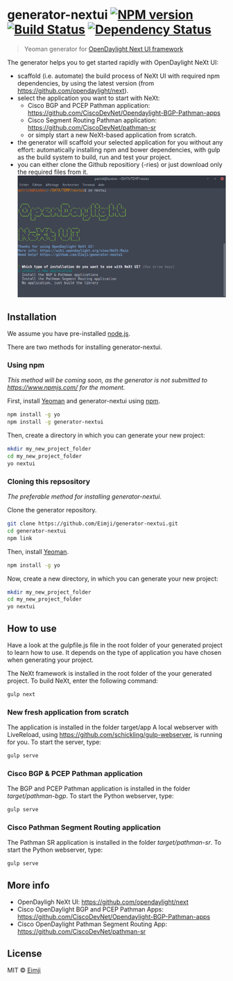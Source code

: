 # generator-nextui [![NPM version][npm-image]][npm-url] [![Build Status][travis-image]][travis-url] [![Dependency Status][daviddm-image]][daviddm-url]
> Yeoman generator for [OpenDaylight Next UI framework](https://github.com/opendaylight/next)

The generator helps you to get started rapidly with OpenDaylight NeXt UI:
*   scaffold (i.e. automate) the build process of NeXt UI with required npm dependencies, by using the latest version (from https://github.com/opendaylight/next). 
*   select the application you want to start with NeXt:
    *   Cisco BGP and PCEP Pathman application: https://github.com/CiscoDevNet/Opendaylight-BGP-Pathman-apps
    *   Cisco Segment Routing Pathman application: https://github.com/CiscoDevNet/pathman-sr
    *   or simply start a new NeXt-based application from scratch.
*   the generator will scaffold your selected application for you without any effort: automatically installing npm and bower dependencies, with gulp as the build system to build, run and test your project.
*   you can either clone the Github repositiory (-ries) or just download only the required files from it.
![preview image](https://raw.githubusercontent.com/Eimji/generator-nextui/master/nextui.png)

## Installation
We assume you have pre-installed [node.js](https://nodejs.org/).

There are two methods for installing generator-nextui.
### Using npm 
*This method will be coming soon, as the generator is not submitted to https://www.npmjs.com/ for the moment.*

First, install [Yeoman](http://yeoman.io) and generator-nextui using [npm](https://www.npmjs.com/).
```bash
npm install -g yo
npm install -g generator-nextui
```
Then, create a directory in which you can generate your new project:
```bash
mkdir my_new_project_folder
cd my_new_project_folder
yo nextui
```
### Cloning this repsository 
*The preferable method for installing generator-nextui.*

Clone the generator repository.
```bash
git clone https://github.com/Eimji/generator-nextui.git
cd generator-nextui
npm link
```
Then, install [Yeoman](http://yeoman.io).
```bash
npm install -g yo
```
Now, create a new directory, in which you can generate your new project:
```bash
mkdir my_new_project_folder
cd my_new_project_folder
yo nextui
```
## How to use 
Have a look at the gulpfile.js file in the root folder of your generated project to learn how to use. It depends on the type of application you have chosen when generating your project.

The NeXt framework is installed in the root folder of the your generated project.
To build NeXt, enter the following command:
```bash
gulp next
```

### New fresh application from scratch
The application is installed in the folder target/app
A local webserver with LiveReload, using https://github.com/schickling/gulp-webserver, is running for you. To start the server, type:
```bash
gulp serve
```
### Cisco BGP & PCEP Pathman application
The BGP and PCEP Pathman application is installed in the folder *target/pathman-bgp*. To start the Python webserver, type:
```bash
gulp serve
```
### Cisco Pathman Segment Routing application
The Pathman SR application is installed in the folder *target/pathman-sr*. To start the Python webserver, type:
```bash
gulp serve
``` 
## More info
*   OpenDayligh NeXt UI: https://github.com/opendaylight/next
*   Cisco OpenDaylight BGP and PCEP Pathman Apps: https://github.com/CiscoDevNet/Opendaylight-BGP-Pathman-apps
*   Cisco OpenDaylight Pathman Segment Routing App: https://github.com/CiscoDevNet/pathman-sr
## License

MIT © [Eimji](https://eimji.io)


[npm-image]: https://badge.fury.io/js/generator-nextui.svg
[npm-url]: https://npmjs.org/package/generator-nextui
[travis-image]: https://travis-ci.org/Eimji/generator-nextui.svg?branch=master
[travis-url]: https://travis-ci.org/Eimji/generator-nextui
[daviddm-image]: https://david-dm.org/Eimji/generator-nextui.svg?theme=shields.io
[daviddm-url]: https://david-dm.org/Eimji/generator-nextui

